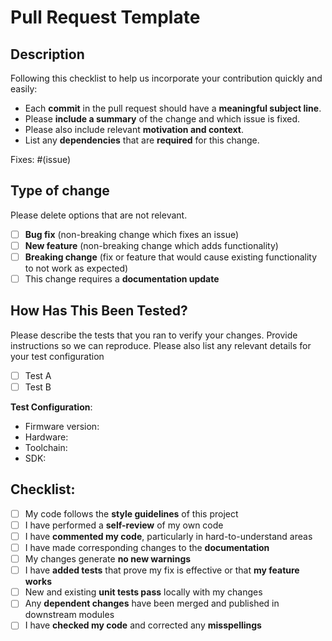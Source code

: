 # Pull Request Template

## Description

Following this checklist to help us incorporate your
contribution quickly and easily:

 - Each **commit** in the pull request should have a **meaningful subject line**.
 - Please **include a summary** of the change and which issue is fixed.
 - Please also include relevant **motivation and context**.
 - List any **dependencies** that are **required** for this change.

Fixes: #(issue)

## Type of change

Please delete options that are not relevant.

- [ ] **Bug fix** (non-breaking change which fixes an issue)
- [ ] **New feature** (non-breaking change which adds functionality)
- [ ] **Breaking change** (fix or feature that would cause existing functionality to not work as expected)
- [ ] This change requires a **documentation update**

## How Has This Been Tested?

Please describe the tests that you ran to verify your changes.
Provide instructions so we can reproduce.
Please also list any relevant details for your test configuration

- [ ] Test A
- [ ] Test B

**Test Configuration**:

* Firmware version:
* Hardware:
* Toolchain:
* SDK:


## Checklist:

- [ ] My code follows the **style guidelines** of this project
- [ ] I have performed a **self-review** of my own code
- [ ] I have **commented my code**, particularly in hard-to-understand areas
- [ ] I have made corresponding changes to the **documentation**
- [ ] My changes generate **no new warnings**
- [ ] I have **added tests** that prove my fix is effective or that **my feature works**
- [ ] New and existing **unit tests pass** locally with my changes
- [ ] Any **dependent changes** have been merged and published in downstream modules
- [ ] I have **checked my code** and corrected any **misspellings**